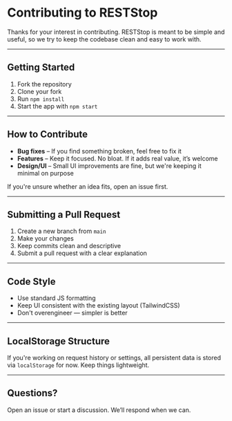# Contributing to RESTStop

Thanks for your interest in contributing. RESTStop is meant to be simple and useful, so we try to keep the codebase clean and easy to work with.

---

## Getting Started

1. Fork the repository
2. Clone your fork
3. Run `npm install`
4. Start the app with `npm start`

---

## How to Contribute

- **Bug fixes** – If you find something broken, feel free to fix it
- **Features** – Keep it focused. No bloat. If it adds real value, it’s welcome
- **Design/UI** – Small UI improvements are fine, but we're keeping it minimal on purpose

If you're unsure whether an idea fits, open an issue first.

---

## Submitting a Pull Request

1. Create a new branch from `main`
2. Make your changes
3. Keep commits clean and descriptive
4. Submit a pull request with a clear explanation

---

## Code Style

- Use standard JS formatting
- Keep UI consistent with the existing layout (TailwindCSS)
- Don't overengineer — simpler is better

---

## LocalStorage Structure

If you're working on request history or settings, all persistent data is stored via `localStorage` for now. Keep things lightweight.

---

## Questions?

Open an issue or start a discussion. We’ll respond when we can.